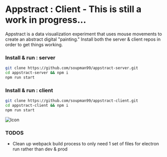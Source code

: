 # Appstract : Client - This is still a work in progress...

Appstract is a data visualization experiment that uses mouse movements to create an abstract digital "painting."  Install both the server & client repos in order to get things working.

### Install & run : server
```sh
git clone https://github.com/soupman99/appstract-server.git
cd appstract-server && npm i
npm run start
```

### Install & run : client
```sh
git clone https://github.com/soupman99/appstract-client.git
cd appstract-client && npm i
npm run start
```
![Icon](https://raw.githubusercontent.com/soupman99/appstract-server/master/git_assets/hero.png)

### TODOS
* Clean up webpack build process to only need 1 set of files for electron run rather than dev & prod

